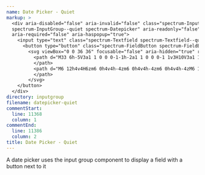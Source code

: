 ```yaml
---
name: Date Picker - Quiet
markup: >
  <div aria-disabled="false" aria-invalid="false" class="spectrum-InputGroup
  spectrum-InputGroup--quiet spectrum-Datepicker" aria-readonly="false"
  aria-required="false" aria-haspopup="true">
    <input type="text" class="spectrum-Textfield spectrum-Textfield--quiet spectrum-InputGroup-field" aria-invalid="false" placeholder="Choose a date" value="">
      <button type="button" class="spectrum-FieldButton spectrum-FieldButton--quiet spectrum-InputGroup-button">
        <svg viewBox="0 0 36 36" focusable="false" aria-hidden="true" role="img" class="spectrum-Icon spectrum-Icon--sizeS">
          <path d="M33 6h-5V3a1 1 0 0 0-1-1h-2a1 1 0 0 0-1 1v3H10V3a1 1 0 0 0-1-1H7a1 1 0 0 0-1 1v3H1a1 1 0 0 0-1 1v26a1 1 0 0 0 1 1h32a1 1 0 0 0 1-1V7a1 1 0 0 0-1-1zm-1 26H2V8h4v1a1 1 0 0 0 1 1h2a1 1 0 0 0 1-1V8h14v1a1 1 0 0 0 1 1h2a1 1 0 0 0 1-1V8h4z">
          </path>
          <path d="M6 12h4v4H6zm6 0h4v4h-4zm6 0h4v4h-4zm6 0h4v4h-4zM6 18h4v4H6zm6 0h4v4h-4zm6 0h4v4h-4zm6 0h4v4h-4zM6 24h4v4H6zm6 0h4v4h-4zm6 0h4v4h-4zm6 0h4v4h-4z">
          </path>
        </svg>
    </button>
  </div>
directory: inputgroup
filename: datepicker-quiet
commentStart:
  line: 11368
  column: 1
commentEnd:
  line: 11386
  column: 2
title: Date Picker - Quiet
---
```

A date picker uses the input group component to display a field with a button next to it